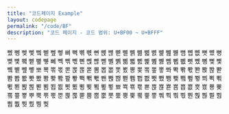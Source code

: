 ```yaml
---
title: "코드페이지 Example"
layout: codepage
permalink: "/code/BF"
description: "코드 페이지 - 코드 범위: U+BF00 ~ U+BFFF"
---
```


<span class="character">뼀</span>
<span class="character">뼁</span>
<span class="character">뼂</span>
<span class="character">뼃</span>
<span class="character">뼄</span>
<span class="character">뼅</span>
<span class="character">뼆</span>
<span class="character">뼇</span>
<span class="character">뼈</span>
<span class="character">뼉</span>
<span class="character">뼊</span>
<span class="character">뼋</span>
<span class="character">뼌</span>
<span class="character">뼍</span>
<span class="character">뼎</span>
<span class="character">뼏</span>
<span class="character">뼐</span>
<span class="character">뼑</span>
<span class="character">뼒</span>
<span class="character">뼓</span>
<span class="character">뼔</span>
<span class="character">뼕</span>
<span class="character">뼖</span>
<span class="character">뼗</span>
<span class="character">뼘</span>
<span class="character">뼙</span>
<span class="character">뼚</span>
<span class="character">뼛</span>
<span class="character">뼜</span>
<span class="character">뼝</span>
<span class="character">뼞</span>
<span class="character">뼟</span>
<span class="character">뼠</span>
<span class="character">뼡</span>
<span class="character">뼢</span>
<span class="character">뼣</span>
<span class="character">뼤</span>
<span class="character">뼥</span>
<span class="character">뼦</span>
<span class="character">뼧</span>
<span class="character">뼨</span>
<span class="character">뼩</span>
<span class="character">뼪</span>
<span class="character">뼫</span>
<span class="character">뼬</span>
<span class="character">뼭</span>
<span class="character">뼮</span>
<span class="character">뼯</span>
<span class="character">뼰</span>
<span class="character">뼱</span>
<span class="character">뼲</span>
<span class="character">뼳</span>
<span class="character">뼴</span>
<span class="character">뼵</span>
<span class="character">뼶</span>
<span class="character">뼷</span>
<span class="character">뼸</span>
<span class="character">뼹</span>
<span class="character">뼺</span>
<span class="character">뼻</span>
<span class="character">뼼</span>
<span class="character">뼽</span>
<span class="character">뼾</span>
<span class="character">뼿</span>
<span class="character">뽀</span>
<span class="character">뽁</span>
<span class="character">뽂</span>
<span class="character">뽃</span>
<span class="character">뽄</span>
<span class="character">뽅</span>
<span class="character">뽆</span>
<span class="character">뽇</span>
<span class="code tofu"></span>
<span class="code tofu"></span>
<span class="code tofu"></span>
<span class="code tofu"></span>
<span class="code tofu"></span>
<span class="code tofu"></span>
<span class="code tofu"></span>
<span class="code tofu"></span>
<span class="character">뽐</span>
<span class="character">뽑</span>
<span class="character">뽒</span>
<span class="character">뽓</span>
<span class="character">뽔</span>
<span class="character">뽕</span>
<span class="character">뽖</span>
<span class="code tofu"></span>
<span class="character">뽘</span>
<span class="code tofu"></span>
<span class="character">뽚</span>
<span class="character">뽛</span>
<span class="character">뽜</span>
<span class="character">뽝</span>
<span class="character">뽞</span>
<span class="character">뽟</span>
<span class="character">뽠</span>
<span class="character">뽡</span>
<span class="character">뽢</span>
<span class="character">뽣</span>
<span class="code tofu"></span>
<span class="code tofu"></span>
<span class="code tofu"></span>
<span class="code tofu"></span>
<span class="code tofu"></span>
<span class="code tofu"></span>
<span class="code tofu"></span>
<span class="code tofu"></span>
<span class="character">뽬</span>
<span class="character">뽭</span>
<span class="character">뽮</span>
<span class="character">뽯</span>
<span class="character">뽰</span>
<span class="character">뽱</span>
<span class="character">뽲</span>
<span class="code tofu"></span>
<span class="character">뽴</span>
<span class="code tofu"></span>
<span class="character">뽶</span>
<span class="character">뽷</span>
<span class="code tofu"></span>
<span class="character">뽹</span>
<span class="character">뽺</span>
<span class="character">뽻</span>
<span class="character">뽼</span>
<span class="character">뽽</span>
<span class="character">뽾</span>
<span class="character">뽿</span>
<span class="code tofu"></span>
<span class="code tofu"></span>
<span class="code tofu"></span>
<span class="code tofu"></span>
<span class="code tofu"></span>
<span class="code tofu"></span>
<span class="code tofu"></span>
<span class="code tofu"></span>
<span class="character">뾈</span>
<span class="character">뾉</span>
<span class="character">뾊</span>
<span class="character">뾋</span>
<span class="character">뾌</span>
<span class="character">뾍</span>
<span class="character">뾎</span>
<span class="code tofu"></span>
<span class="character">뾐</span>
<span class="code tofu"></span>
<span class="character">뾒</span>
<span class="character">뾓</span>
<span class="character">뾔</span>
<span class="character">뾕</span>
<span class="character">뾖</span>
<span class="character">뾗</span>
<span class="character">뾘</span>
<span class="character">뾙</span>
<span class="character">뾚</span>
<span class="character">뾛</span>
<span class="code tofu"></span>
<span class="code tofu"></span>
<span class="code tofu"></span>
<span class="code tofu"></span>
<span class="code tofu"></span>
<span class="code tofu"></span>
<span class="code tofu"></span>
<span class="code tofu"></span>
<span class="character">뾤</span>
<span class="character">뾥</span>
<span class="character">뾦</span>
<span class="character">뾧</span>
<span class="character">뾨</span>
<span class="character">뾩</span>
<span class="character">뾪</span>
<span class="code tofu"></span>
<span class="character">뾬</span>
<span class="code tofu"></span>
<span class="character">뾮</span>
<span class="character">뾯</span>
<span class="character">뾰</span>
<span class="character">뾱</span>
<span class="character">뾲</span>
<span class="character">뾳</span>
<span class="character">뾴</span>
<span class="character">뾵</span>
<span class="character">뾶</span>
<span class="character">뾷</span>
<span class="code tofu"></span>
<span class="code tofu"></span>
<span class="code tofu"></span>
<span class="code tofu"></span>
<span class="code tofu"></span>
<span class="code tofu"></span>
<span class="code tofu"></span>
<span class="code tofu"></span>
<span class="character">뿀</span>
<span class="character">뿁</span>
<span class="character">뿂</span>
<span class="character">뿃</span>
<span class="character">뿄</span>
<span class="character">뿅</span>
<span class="character">뿆</span>
<span class="code tofu"></span>
<span class="character">뿈</span>
<span class="code tofu"></span>
<span class="character">뿊</span>
<span class="character">뿋</span>
<span class="character">뿌</span>
<span class="character">뿍</span>
<span class="character">뿎</span>
<span class="character">뿏</span>
<span class="character">뿐</span>
<span class="character">뿑</span>
<span class="character">뿒</span>
<span class="character">뿓</span>
<span class="code tofu"></span>
<span class="code tofu"></span>
<span class="code tofu"></span>
<span class="code tofu"></span>
<span class="code tofu"></span>
<span class="code tofu"></span>
<span class="code tofu"></span>
<span class="code tofu"></span>
<span class="character">뿜</span>
<span class="character">뿝</span>
<span class="character">뿞</span>
<span class="character">뿟</span>
<span class="character">뿠</span>
<span class="character">뿡</span>
<span class="character">뿢</span>
<span class="code tofu"></span>
<span class="character">뿤</span>
<span class="code tofu"></span>
<span class="character">뿦</span>
<span class="character">뿧</span>
<span class="character">뿨</span>
<span class="character">뿩</span>
<span class="character">뿪</span>
<span class="character">뿫</span>
<span class="character">뿬</span>
<span class="character">뿭</span>
<span class="character">뿮</span>
<span class="character">뿯</span>
<span class="code tofu"></span>
<span class="code tofu"></span>
<span class="code tofu"></span>
<span class="code tofu"></span>
<span class="code tofu"></span>
<span class="code tofu"></span>
<span class="code tofu"></span>
<span class="code tofu"></span>
<span class="character">뿸</span>
<span class="character">뿹</span>
<span class="character">뿺</span>
<span class="character">뿻</span>
<span class="character">뿼</span>
<span class="character">뿽</span>
<span class="character">뿾</span>
<span class="code tofu"></span>